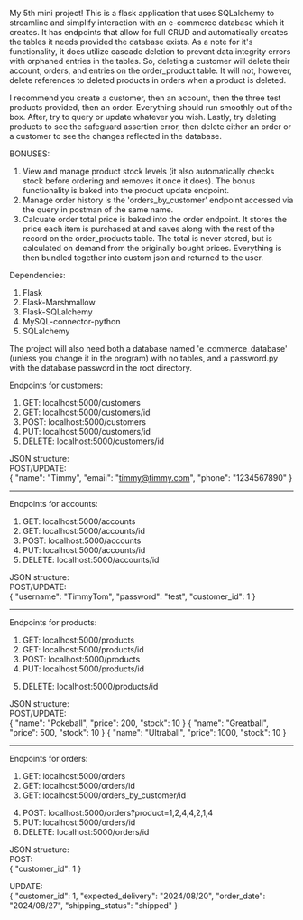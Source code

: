 My 5th mini project! This is a flask application that uses SQLalchemy to streamline and simplify interaction with an e-commerce database which it creates. It has endpoints that allow for full CRUD and automatically creates the tables it needs provided the database exists. As a note for it's functionality, it does utilize cascade deletion to prevent data integrity errors with orphaned entries in the tables. So, deleting a customer will delete their account, orders, and entries on the order_product table. It will not, however, delete references to deleted products in orders when a product is deleted.  

I recommend you create a customer, then an account, then the three test products provided, then an order. Everything should run smoothly out of the box. After, try to query or update whatever you wish. Lastly, try deleting products to see the safeguard assertion error, then delete either an order or a customer to see the changes reflected in the database.  

BONUSES: 
1. View and manage product stock levels (it also automatically checks stock before ordering and removes it once it does). The bonus functionality is baked into the product update endpoint.  
2. Manage order history is the 'orders_by_customer' endpoint accessed via the query in postman of the same name.  
3. Calcuate order total price is baked into the order endpoint. It stores the price each item is purchased at and saves along with the rest of the record on the order_products table. The total is never stored, but is calculated on demand from the originally bought prices. Everything is then bundled together into custom json and returned to the user. 

Dependencies:  
1. Flask  
2. Flask-Marshmallow  
3. Flask-SQLalchemy  
4. MySQL-connector-python
5. SQLalchemy  

The project will also need both a database named 'e_commerce_database' (unless you change it in the program) with no tables, and a password.py with the database password in the root directory.

Endpoints for customers:  
1. GET: localhost:5000/customers  
2. GET: localhost:5000/customers/id  
3. POST: localhost:5000/customers  
4. PUT: localhost:5000/customers/id  
5. DELETE: localhost:5000/customers/id  

JSON structure:  
POST/UPDATE:  
{
	"name": "Timmy",
    "email": "timmy@timmy.com",
    "phone": "1234567890"
}

---------------------------------------------------------

Endpoints for accounts:  
1. GET: localhost:5000/accounts  
2. GET: localhost:5000/accounts/id 
3. POST: localhost:5000/accounts  
4. PUT: localhost:5000/accounts/id  
5. DELETE: localhost:5000/accounts/id  

JSON structure:  
POST/UPDATE:  
{
	"username": "TimmyTom",
    "password": "test",
    "customer_id": 1
}

---------------------------------------------------------

Endpoints for products:  
1. GET: localhost:5000/products  
2. GET: localhost:5000/products/id 
3. POST: localhost:5000/products  
4. PUT: localhost:5000/products/id  
<!-- it will not allow you to delete a product that is on an order by design -->
5. DELETE: localhost:5000/products/id  

JSON structure:  
POST/UPDATE:  
{
	"name": "Pokeball",
    "price": 200,
    "stock": 10
}
{
	"name": "Greatball",
    "price": 500,
    "stock": 10
}
{
	"name": "Ultraball",
    "price": 1000,
    "stock": 10
}

---------------------------------------------------------

Endpoints for orders:  
1. GET: localhost:5000/orders  
2. GET: localhost:5000/orders/id  
3. GET: localhost:5000/orders_by_customer/id  
<!-- the below will order each product with an id appearing in the query -->
4. POST: localhost:5000/orders?product=1,2,4,4,2,1,4  
5. PUT: localhost:5000/orders/id  
6. DELETE: localhost:5000/orders/id  

JSON structure:  
POST:  
{
    "customer_id": 1
}  
<!-- the update and post structures are different as it automatically selects the right date in the first place and defaults everything else -->
<!-- the default shipping time for this application is set to 7 days for testing purposes -->
UPDATE:  
{
    "customer_id": 1,
    "expected_delivery": "2024/08/20",
    "order_date": "2024/08/27",
    "shipping_status": "shipped"
}